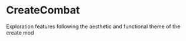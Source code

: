 # CreateCombat
 Exploration features following the aesthetic and functional theme of the create mod
